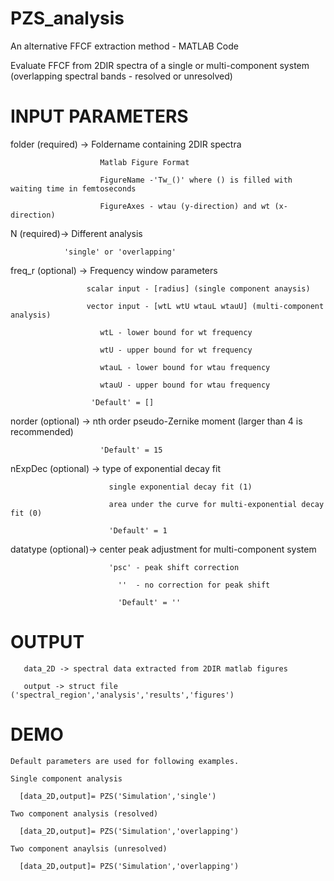# PZS_analysis
An alternative FFCF extraction method - MATLAB Code

Evaluate FFCF from 2DIR spectra of a single or multi-component system (overlapping spectral bands - resolved or unresolved)

# INPUT PARAMETERS
  folder (required) -> Foldername containing 2DIR spectra
  
                        Matlab Figure Format
                        
                        FigureName -'Tw_()' where () is filled with waiting time in femtoseconds
                        
                        FigureAxes - wtau (y-direction) and wt (x-direction)
  
  N (required)-> Different analysis
  
                'single' or 'overlapping'

  freq_r (optional) -> Frequency window parameters
  
                     scalar input - [radius] (single component anaysis)
                     
                     vector input - [wtL wtU wtauL wtauU] (multi-component analysis) 
                     
                        wtL - lower bound for wt frequency 
                        
                        wtU - upper bound for wt frequency
                        
                        wtauL - lower bound for wtau frequency
                        
                        wtauU - upper bound for wtau frequency
                        
                      'Default' = []
  
  norder (optional) -> nth order pseudo-Zernike moment (larger than 4 is recommended)
  
                        'Default' = 15
                        
  nExpDec (optional) -> type of exponential decay fit
  
                          single exponential decay fit (1)
                          
                          area under the curve for multi-exponential decay fit (0)
                          
                          'Default' = 1
 
  datatype (optional)-> center peak adjustment for multi-component system
  
                          'psc' - peak shift correction
                          
                            ''  - no correction for peak shift
                            
                            'Default' = ''
                            
  # OUTPUT
       data_2D -> spectral data extracted from 2DIR matlab figures
       
       output -> struct file ('spectral_region','analysis','results','figures')
       
       
 # DEMO 
    Default parameters are used for following examples.
    
    Single component analysis
    
      [data_2D,output]= PZS('Simulation','single')
      
    Two component analysis (resolved)
    
      [data_2D,output]= PZS('Simulation','overlapping')
    
    Two component anaylsis (unresolved)
    
      [data_2D,output]= PZS('Simulation','overlapping')
      
